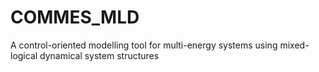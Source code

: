 # COMMES_MLD
A control-oriented modelling tool for multi-energy systems using mixed-logical dynamical system structures
